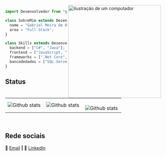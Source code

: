 <img align="right" width="300" src="https://raw.githubusercontent.com/MicaelliMedeiros/micaellimedeiros/master/image/computer-illustration.png" alt="ilustração de um computador">

```JAVASCRIPT
import Desenvolvedor from "gabrielmeiradeoliveira";

class SobreMim extends Desenvolvedor {
  nome = "Gabriel Meira de Oliveira";
  area = "Full-Stack";
}

class Skills extends Desenvolvedor {
  backend = ["C#", "Java"];
  frontend = ["JavaScript, "TypeScript"];
  frameworks = [".Net Core", "Spring Boot", "React.Js", "React Native"];
  bancodedados = ["SQL Server", "MySQL", "PostgreSQL", "BigQuery", "Firebase"];
}

```

## Status

<table>
  <tr>
    <td>
      <img
        align="left"
        src="https://github-readme-stats.vercel.app/api?username=gabrielmeiradeoliveira&theme=dark&hide_border=false&include_all_commits=true&count_private=true"
        alt="Github stats"
      />
    </td>
    <td>
      <img
        align="left"
        src="https://github-readme-stats.vercel.app/api/top-langs/?username=gabrielmeiradeoliveira&theme=dark&hide_border=false&include_all_commits=true&count_private=true&layout=compact"
        alt="Github stats"
      />
    </td>
    <td>
      <br />
      <img
        align="left"
        src="https://github-readme-streak-stats.herokuapp.com/?user=gabrielmeiradeoliveira&theme=dark&hide_border=false"
        alt="Github stats"
      />
    </td>
  </tr>
</table>
<br />

[email]: gabriel_meira@icloud.com
[linkedin]: https://www.linkedin.com/in/gabriel-meira-de-oliveira/

## Rede sociais

🏡 [Email][email] **|**
👔 [LinkedIn][linkedin]
